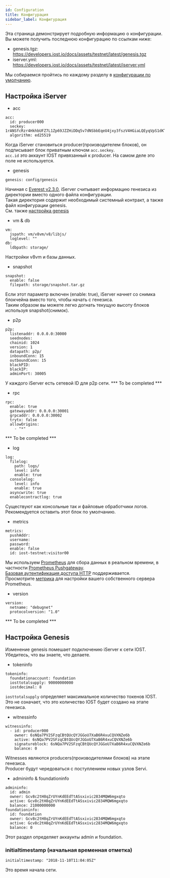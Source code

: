 ```yaml
---
id: Configuration
title: Конфигурация
sidebar_label: Конфигурация
---
```


Эта страница демонстрирует подробную информацию о конфигурации.
Вы можете получить последнюю конфигурацию по ссылкам ниже:

- genesis.tgz: https://developers.iost.io/docs/assets/testnet/latest/genesis.tgz
- iserver.yml: https://developers.iost.io/docs/assets/testnet/latest/iserver.yml

Мы собираемся пройтись по каждому разделу в [конфигурации по умолчанию](https://github.com/iost-official/go-iost/tree/master/config).

## Настройка iServer

- acc

```
acc:
  id: producer000
  seckey: 1rANSfcRzr4HkhbUFZ7L1Zp69JZZHiDDq5v7dNSbbEqeU4jxy3fszV4HGiaLQEyqVpS1dKT9g7zCVRxBVzuiUzB
  algorithm: ed25519
```

Когда iServer становиться producer(производителем блоков), он подписывает блок приватным ключом `acc.seckey`.   
`acc.id` это аккаунт IOST привязанный к producer.
На самом деле это поле не используется.

- genesis

```
genesis: config/genesis
```

Начиная с [Everest v2.3.0](https://github.com/iost-official/go-iost/releases/tag/everest-v2.3.0), iServer считывает информацию генезиса из директории вместо одного файла конфигурации.   
Такая директория содержит необходимый системный контракт, а также файл конфигурации genesis.   
См. также [настройка genesis](#config-genesis)

- vm & db

```
vm:
  jspath: vm/v8vm/v8/libjs/
  loglevel: ""
db:
  ldbpath: storage/
```

Настройки v8vm и базы данных.

- snapshot

```
snapshot:
  enable: false
  filepath: storage/snapshot.tar.gz
```

Если этот параметр включен (enable: true), iServer начнет со снимка блокчейна вместо того, чтобы начать с генезиса.   
Таким образом вы можете легко догнать текущую высоту блоков используя snapshot(снимок).

- p2p

```
p2p:
  listenaddr: 0.0.0.0:30000
  seednodes:
  chainid: 1024
  version: 1
  datapath: p2p/
  inboundConn: 15
  outboundConn: 15
  blackPID:
  blackIP:
  adminPort: 30005
```

У каждого iServer есть сетевой ID для p2p сети.
*** To be completed ***

- rpc

```
rpc:
  enable: true
  gatewayaddr: 0.0.0.0:30001
  grpcaddr: 0.0.0.0:30002
  trytx: false
  allowOrigins:
    - "*"
```

*** To be completed ***

- log

```
log:
  filelog:
    path: logs/
    level: info
    enable: true
  consolelog:
    level: info
    enable: true
  asyncwrite: true
  enablecontractlog: true
```

Существуют как консольные так и файловые обработчики логов.
Рекомендуется оставить этот блок по умолчанию.

- metrics

```
metrics:
  pushAddr:
  username:
  password:
  enable: false
  id: iost-testnet:visitor00
```

Мы используем [Prometheus](https://prometheus.io/) для сбора данных в реальном времени, в частности [Prometheus Pushgateway](https://github.com/prometheus/pushgateway).   
[Базовая аутентификация доступа HTTP](https://en.wikipedia.org/wiki/Basic_access_authentication) поддерживается.   
Просмотрите [метрика](4-running-iost-node/Metrics.md) для настройки вашего собственного сервера Prometheus.

- version

```
version:
  netname: "debugnet"
  protocolversion: "1.0"
```

*** To be completed ***

## Настройка Genesis

Изменение genesis помешает подключению iServer к сети IOST.   
Убедитесь, что вы знаете, что делаете.

- tokeninfo

```
tokeninfo:
  foundationaccount: foundation
  iosttotalsupply: 90000000000
  iostdecimal: 8
```

`iosttotalsupply` определяет максимальное количество токенов IOST.
Это не означает, что это количество IOST будет создано на этапе генезиса.

- witnessinfo

```
witnessinfo:
  - id: producer000
    owner: 6sNQa7PV2SFzqCBtQUcQYJGGoU7XaB6R4xuCQVXNZe6b
    active: 6sNQa7PV2SFzqCBtQUcQYJGGoU7XaB6R4xuCQVXNZe6b
    signatureblock: 6sNQa7PV2SFzqCBtQUcQYJGGoU7XaB6R4xuCQVXNZe6b
    balance: 0
```

Witnesses являются producers(производителями блоков) на этапе генезиса.   
Producer будут чередоваться с поступлением новых узлов Servi.

- admininfo & foundationinfo

```
admininfo:
  id: admin
  owner: Gcv8c2tH8qZrUYnKdEEdTtASsxivic2834MQW6mgxqto
  active: Gcv8c2tH8qZrUYnKdEEdTtASsxivic2834MQW6mgxqto
  balance: 21000000000
foundationinfo:
  id: foundation
  owner: Gcv8c2tH8qZrUYnKdEEdTtASsxivic2834MQW6mgxqto
  active: Gcv8c2tH8qZrUYnKdEEdTtASsxivic2834MQW6mgxqto
  balance: 0
```

Этот раздел определяет аккаунты admin и foundation.

### initialtimestamp (начальная временная отметка)

```
initialtimestamp: "2018-11-10T11:04:05Z"
```

Это время начала сети.
